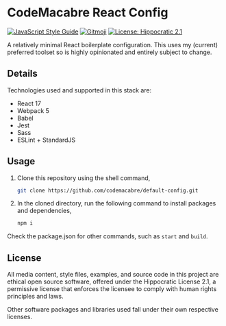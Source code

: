 # CodeMacabre React Config

[![JavaScript Style Guide](https://img.shields.io/badge/code_style-standard-brightgreen.svg)](https://standardjs.com)
[![Gitmoji](https://img.shields.io/badge/gitmoji-%20😜%20😍-FFDD67.svg)](https://gitmoji.dev/)
[![License: Hippocratic 2.1](https://img.shields.io/badge/License-Hippocratic_2.1-lightgrey.svg)](https://firstdonoharm.dev)

A relatively minimal React boilerplate configuration. This uses my (current) preferred toolset so is highly opinionated and entirely subject to change.

## Details
Technologies used and supported in this stack are:
+ React 17
+ Webpack 5
+ Babel
+ Jest
+ Sass
+ ESLint + StandardJS

## Usage
1. Clone this repository using the shell command,
   ```sh
   git clone https://github.com/codemacabre/default-config.git
   ```
2. In the cloned directory, run the following command to install packages and dependencies,
   ```sh
   npm i
   ```

Check the package.json for other commands, such as `start` and `build`.

## License
All media content, style files, examples, and source code in this project are ethical open source software, offered under the Hippocratic License 2.1, a permissive license that enforces the licensee to comply with human rights principles and laws.

Other software packages and libraries used fall under their own respective licenses.
